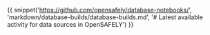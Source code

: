 
{{ snippet('https://github.com/opensafely/database-notebooks/', 'markdown/database-builds/database-builds.md', '# Latest available activity for data sources in OpenSAFELY') }}
